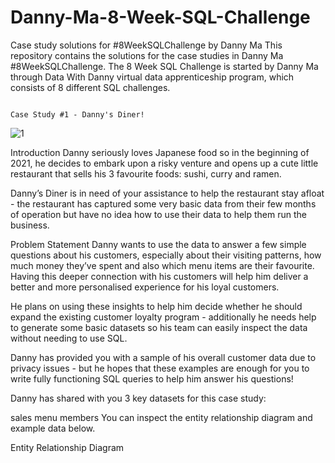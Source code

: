 # Danny-Ma-8-Week-SQL-Challenge
Case study solutions for #8WeekSQLChallenge by Danny Ma
This repository contains the solutions for the case studies in Danny Ma #8WeekSQLChallenge. The 8 Week SQL Challenge is started by Danny Ma through Data With Danny virtual data apprenticeship program, which consists of 8 different SQL challenges.


 																																								Case Study #1 - Danny's Diner!
![1](https://user-images.githubusercontent.com/97706504/192121312-e3a38e69-aba5-4129-8cf7-cf5bb6379249.png)

Introduction
Danny seriously loves Japanese food so in the beginning of 2021, he decides to embark upon a risky venture and opens up a cute little restaurant that sells his 3 favourite foods: sushi, curry and ramen.

Danny’s Diner is in need of your assistance to help the restaurant stay afloat - the restaurant has captured some very basic data from their few months of operation but have no idea how to use their data to help them run the business.

Problem Statement
Danny wants to use the data to answer a few simple questions about his customers, especially about their visiting patterns, how much money they’ve spent and also which menu items are their favourite. Having this deeper connection with his customers will help him deliver a better and more personalised experience for his loyal customers.

He plans on using these insights to help him decide whether he should expand the existing customer loyalty program - additionally he needs help to generate some basic datasets so his team can easily inspect the data without needing to use SQL.

Danny has provided you with a sample of his overall customer data due to privacy issues - but he hopes that these examples are enough for you to write fully functioning SQL queries to help him answer his questions!

Danny has shared with you 3 key datasets for this case study:

sales
menu
members
You can inspect the entity relationship diagram and example data below.

Entity Relationship Diagram
